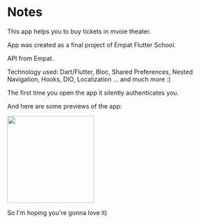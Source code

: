 
# Notes

This app helps you to buy tickets in mvoie theater.

App was created as a final project of Empat Flutter School.

API from Empat.

Technology used: Dart/Flutter, Bloc, Shared Preferences, Nested Navigation, Hooks, DIO, Localization ... and much more :)

The first time you open the app it silently authenticates you.

And here are some previews of the app:


<img src="https://github.com/NedoPrograMax/movie_theater/blob/master/main(1).gif" width="200">

So I'm hoping you're gonna love it)


